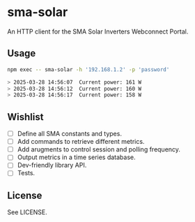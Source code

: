 # sma-solar

An HTTP client for the SMA Solar Inverters Webconnect Portal.

## Usage

```sh
npm exec -- sma-solar -h '192.168.1.2' -p 'password'

> 2025-03-28 14:56:07  Current power: 161 W
> 2025-03-28 14:56:12  Current power: 160 W
> 2025-03-28 14:56:17  Current power: 158 W
```

## Wishlist

- [ ] Define all SMA constants and types.
- [ ] Add commands to retrieve different metrics.
- [ ] Add arugments to control session and polling frequency.
- [ ] Output metrics in a time series database.
- [ ] Dev-friendly library API.
- [ ] Tests.

## License

See LICENSE.
